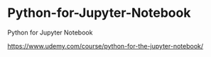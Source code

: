 # Python-for-Jupyter-Notebook
Python for Jupyter Notebook

https://www.udemy.com/course/python-for-the-jupyter-notebook/
